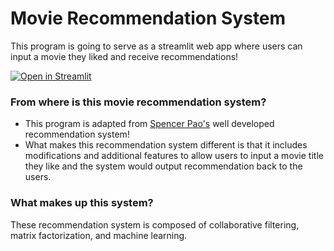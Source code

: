 # Movie Recommendation System

This program is going to serve as a streamlit web app where users can input a movie they liked and receive recommendations! 

[![Open in Streamlit](https://static.streamlit.io/badges/streamlit_badge_black_white.svg)](https://blank-app-template.streamlit.app/)

### From where is this movie recommendation system?

* This program is adapted from [Spencer Pao's](https://youtu.be/G4MBc40rQ2k?si=FPx8PP1d05gzC-IU) well developed recommendation system! 
* What makes this recommendation system different is that it includes modifications and additional features to allow users to input a movie title they like and the system would output recommendation back to the users.

### What makes up this system?
These recommendation system is composed of collaborative filtering, matrix factorization, and machine learning.  
